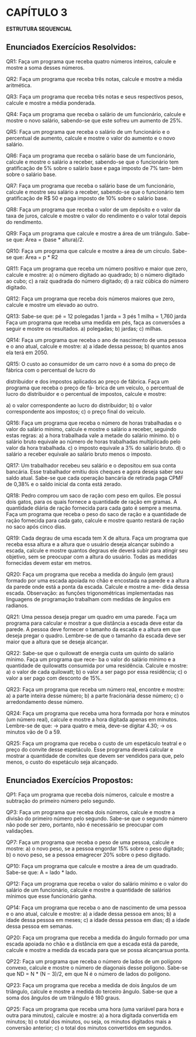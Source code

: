 # CAPÍTULO 3 
**ESTRUTURA SEQUENCIAL**

## Enunciados Exercícios Resolvidos:
QR1: Faça um programa que receba quatro números inteiros, calcule e mostre a soma desses números.

QR2: Faça um programa que receba três notas, calcule e mostre a média aritmética.

QR3: Faça um programa que receba três notas e seus respectivos pesos, calcule e mostre a média ponderada.

QR4: Faça um programa que receba o salário de um funcionário, calcule e mostre o novo salário, sabendo-se
que este sofreu um aumento de 25%.

QR5: Faça um programa que receba o salário de um funcionário e o percentual de aumento, calcule e mostre
o valor do aumento e o novo salário.

QR6: Faça um programa que receba o salário base de um funcionário, calcule e mostre o salário a receber,
sabendo-se que o funcionário tem gratificação de 5% sobre o salário base e paga imposto de 7% tam-
bém sobre o salário base.

QR7: Faça um programa que receba o salário base de um funcionário, calcule e mostre seu salário a receber,
sabendo-se que o funcionário tem gratificação de R$ 50 e paga imposto de 10% sobre o salário base.

QR8: Faça um programa que receba o valor de um depósito e o valor da taxa de juros, calcule e mostre o
valor do rendimento e o valor total depois do rendimento.

QR9: Faça um programa que calcule e mostre a área de um triângulo. Sabe-se que: Área = (base * altura)/2.

QR10: Faça um programa que calcule e mostre a área de um círculo. Sabe-se que: Área = p * R2

QR11: Faça um programa que receba um número positivo e maior que zero, calcule e mostre:
a) o número digitado ao quadrado;
b) o número digitado ao cubo;
c) a raiz quadrada do número digitado;
d) a raiz cúbica do número digitado.

QR12: Faça um programa que receba dois números maiores que zero, calcule e mostre um elevado ao outro.

QR13: Sabe-se que:
pé = 12 polegadas
1 jarda = 3 pés
1 milha = 1,760 jarda
Faça um programa que receba uma medida em pés, faça as conversões a seguir e mostre os resultados.
a) polegadas;
b) jardas;
c) milhas.

QR14: Faça um programa que receba o ano de nascimento de uma pessoa e o ano atual, calcule e mostre:
a) a idade dessa pessoa;
b) quantos anos ela terá em 2050.

QR15: O custo ao consumidor de um carro novo é a soma do preço de fábrica com o percentual de lucro do

distribuidor e dos impostos aplicados ao preço de fábrica. Faça um programa que receba o preço de fá-
brica de um veículo, o percentual de lucro do distribuidor e o percentual de impostos, calcule e mostre:

a) o valor correspondente ao lucro do distribuidor;
b) o valor correspondente aos impostos;
c) o preço final do veículo.

QR16: Faça um programa que receba o número de horas trabalhadas e o valor do salário mínimo, calcule e
mostre o salário a receber, seguindo estas regras:
      a) a hora trabalhada vale a metade do salário mínimo.
      b) o salário bruto equivale ao número de horas trabalhadas multiplicado pelo valor da hora trabalhada.
      c) o imposto equivale a 3% do salário bruto.
      d) o salário a receber equivale ao salário bruto menos o imposto.

QR17: Um trabalhador recebeu seu salário e o depositou em sua conta bancária. Esse trabalhador emitiu dois
cheques e agora deseja saber seu saldo atual. Sabe-se que cada operação bancária de retirada paga
CPMF de 0,38% e o saldo inicial da conta está zerado.

QR18: Pedro comprou um saco de ração com peso em quilos. Ele possui dois gatos, para os quais fornece a
quantidade de ração em gramas. A quantidade diária de ração fornecida para cada gato é sempre a
mesma. Faça um programa que receba o peso do saco de ração e a quantidade de ração fornecida para
cada gato, calcule e mostre quanto restará de ração no saco após cinco dias.

QR19: Cada degrau de uma escada tem X de altura. Faça um programa que receba essa altura e a altura que
o usuário deseja alcançar subindo a escada, calcule e mostre quantos degraus ele deverá subir para
atingir seu objetivo, sem se preocupar com a altura do usuário. Todas as medidas fornecidas devem
estar em metros.

QR20: Faça um programa que receba a medida do ângulo (em graus) formado por uma escada apoiada no
chão e encostada na parede e a altura da parede onde está a ponta da escada. Calcule e mostre a me-
dida dessa escada.
Observação: as funções trigonométricas implementadas nas linguagens de programação trabalham
com medidas de ângulos em radianos.

QR21: Uma pessoa deseja pregar um quadro em uma parede. Faça um programa para calcular e mostrar a
que distância a escada deve estar da parede. A pessoa deve fornecer o tamanho da escada e a altura em
que deseja pregar o quadro.
Lembre-se de que o tamanho da escada deve ser maior que a altura que se deseja alcançar.

QR22: Sabe-se que o quilowatt de energia custa um quinto do salário mínimo. Faça um programa que rece-
ba o valor do salário mínimo e a quantidade de quilowatts consumida por uma residência. Calcule e
mostre:
      a) o valor de cada quilowatt;
      b) o valor a ser pago por essa residência;
      c) o valor a ser pago com desconto de 15%.

QR23: Faça um programa que receba um número real, encontre e mostre:
      a) a parte inteira desse número;
      b) a parte fracionária desse número;
      c) o arredondamento desse número.

QR24: Faça um programa que receba uma hora formada por hora e minutos (um número real), calcule e
mostre a hora digitada apenas em minutos. Lembre-se de que:
      -> para quatro e meia, deve-se digitar 4.30;
      ->  os minutos vão de 0 a 59.

QR25: Faça um programa que receba o custo de um espetáculo teatral e o preço do convite desse espetáculo.
Esse programa deverá calcular e mostrar a quantidade de convites que devem ser vendidos para que,
pelo menos, o custo do espetáculo seja alcançado.

## Enunciados Exercícios Propostos:
QP1: Faça um programa que receba dois números, calcule e mostre a subtração do primeiro número pelo
segundo.

QP3: Faça um programa que receba dois números, calcule e mostre a divisão do primeiro número pelo
segundo. Sabe-se que o segundo número não pode ser zero, portanto, não é necessário se preocupar
com validações.

QP7: Faça um programa que receba o peso de uma pessoa, calcule e mostre:
      a) o novo peso, se a pessoa engordar 15% sobre o peso digitado;
      b) o novo peso, se a pessoa emagrecer 20% sobre o peso digitado.

QP10: Faça um programa que calcule e mostre a área de um quadrado. Sabe-se que: A = lado * lado.

QP12: Faça um programa que receba o valor do salário mínimo e o valor do salário de um funcionário,
calcule e mostre a quantidade de salários mínimos que esse funcionário ganha.

QP14: Faça um programa que receba o ano de nascimento de uma pessoa e o ano atual, calcule e mostre:
      a) a idade dessa pessoa em anos;
      b) a idade dessa pessoa em meses;
      c) a idade dessa pessoa em dias;
      d) a idade dessa pessoa em semanas. 

QP20: Faça um programa que receba a medida do ângulo formado por uma escada apoiada no chão e a distância 
em que a escada está da parede, calcule e mostre a medida da escada para que se possa alcançarsua ponta.

QP22: Faça um programa que receba o número de lados de um polígono convexo, calcule e mostre o número
de diagonais desse polígono. Sabe-se que ND = N * (N − 3)/2, em que N é o número de lados do
polígono.

QP23: Faça um programa que receba a medida de dois ângulos de um triângulo, calcule e mostre a medida do
terceiro ângulo. Sabe-se que a soma dos ângulos de um triângulo é 180 graus.

QP25: Faça um programa que receba uma hora (uma variável para hora e outra para minutos), calcule e
mostre:
      a) a hora digitada convertida em minutos;
      b) o total dos minutos, ou seja, os minutos digitados mais a conversão anterior;
      c) o total dos minutos convertidos em segundos.
